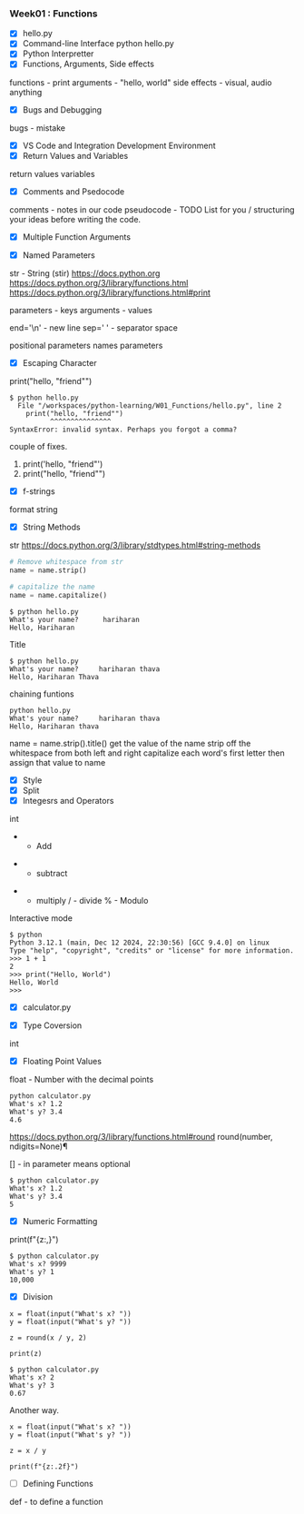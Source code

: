 ### Week01 : Functions

- [X] hello.py
- [X] Command-line Interface 
python hello.py
- [X] Python Interpretter
- [X] Functions, Arguments, Side effects

functions - print
arguments - "hello, world"
side effects - visual, audio anything

- [X] Bugs and Debugging

bugs - mistake 

- [X] VS Code and Integration Development Environment
- [X] Return Values and Variables

return values
variables

- [X] Comments and Psedocode

comments - notes in our code
pseudocode - TODO List for you / structuring your ideas before writing the code.

- [X] Multiple Function Arguments

- [X] Named Parameters

str - String (stir)
https://docs.python.org
https://docs.python.org/3/library/functions.html
https://docs.python.org/3/library/functions.html#print

parameters - keys
arguments - values

end='\n' - new line
sep=' ' - separator space

positional parameters
names parameters

- [X] Escaping Character

print("hello, "friend"")

```
$ python hello.py 
  File "/workspaces/python-learning/W01_Functions/hello.py", line 2
    print("hello, "friend"")
          ^^^^^^^^^^^^^^^
SyntaxError: invalid syntax. Perhaps you forgot a comma?
```

couple of fixes.
1. print('hello, "friend"')
2. print("hello, \"friend\"")

- [X] f-strings

format string

- [X] String Methods

str
https://docs.python.org/3/library/stdtypes.html#string-methods

```python
# Remove whitespace from str
name = name.strip()

# capitalize the name
name = name.capitalize()
```
```
$ python hello.py 
What's your name?      hariharan       
Hello, Hariharan
```

Title

```
$ python hello.py 
What's your name?     hariharan thava
Hello, Hariharan Thava
```

chaining funtions

```
python hello.py 
What's your name?     hariharan thava   
Hello, Hariharan thava
```

name = name.strip().title()
get the value of the name
strip off the whitespace from both left and right
capitalize each word's first letter
then assign that value to name

- [X] Style
- [X] Split
- [X] Integesrs and Operators

int
+ - Add
- - subtract
* - multiply
/ - divide
% - Modulo

Interactive mode
```
$ python
Python 3.12.1 (main, Dec 12 2024, 22:30:56) [GCC 9.4.0] on linux
Type "help", "copyright", "credits" or "license" for more information.
>>> 1 + 1
2
>>> print("Hello, World")
Hello, World
>>> 
```

- [X] calculator.py

- [X] Type Coversion

int

- [X] Floating Point Values

float  - Number with the decimal points

```
python calculator.py 
What's x? 1.2
What's y? 3.4
4.6
```

https://docs.python.org/3/library/functions.html#round
round(number, ndigits=None)¶

[] - in parameter means optional

```
$ python calculator.py 
What's x? 1.2
What's y? 3.4
5
```

- [X] Numeric Formatting

print(f"{z:,}")

```
$ python calculator.py 
What's x? 9999
What's y? 1
10,000
```

- [X] Division

```
x = float(input("What's x? "))
y = float(input("What's y? "))

z = round(x / y, 2)

print(z)
```
```
$ python calculator.py 
What's x? 2
What's y? 3
0.67
```

Another way.
```
x = float(input("What's x? "))
y = float(input("What's y? "))

z = x / y

print(f"{z:.2f}")
```

- [ ] Defining Functions

def - to define a function
